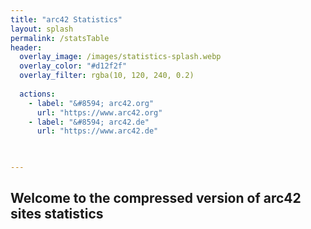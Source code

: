 ```yaml
---
title: "arc42 Statistics"
layout: splash
permalink: /statsTable
header:
  overlay_image: /images/statistics-splash.webp
  overlay_color: "#d12f2f"
  overlay_filter: rgba(10, 120, 240, 0.2)
  
  actions: 
    - label: "&#8594; arc42.org"
      url: "https://www.arc42.org"
    - label: "&#8594; arc42.de"
      url: "https://www.arc42.de"

 

---
```



## Welcome to the compressed version of arc42 sites statistics

<div hx-get="http://localhost:8043/statsTable"
     hx-trigger="load delay"
     hx-swap="outerHTML"
     hx-target="#statsTable">
</div>

<!-->
<div hx-get="https://arc42-stats.fly.dev/statsTable"
<-->

<!-- the following div will be swapped with the HTML generated by the backend API -->
<div id="statsTable">
 
</div>

